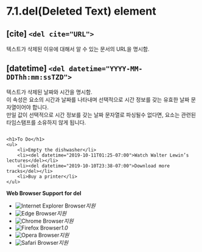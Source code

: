 # 7.1.del\(Deleted Text\) element

## \[cite\] `<del cite="URL">`

텍스트가 삭제된 이유에 대해서 알 수 있는 문서의 URL을 명시함.

## \[datetime\] `<del datetime="YYYY-MM-DDThh:mm:ssTZD">`

텍스트가 삭제된 날짜와 시간을 명시함.  
이 속성은 요소의 시간과 날짜를 나타내며 선택적으로 시간 정보를 갖는 유효한 날짜 문자열이어야 합니다.  
만일 값이 선택적으로 시간 정보를 갖는 날짜 문자열로 파싱될수 없다면, 요소는 관련된 타임스탬프를 소유하지 않게 됩니다.

```text

<h1>To Do</h1>
<ul>
	<li>Empty the dishwasher</li>
	<li><del datetime="2019-10-11T01:25-07:00">Watch Walter Lewin’s lectures</del></li>
	<li><del datetime="2019-10-10T23:38-07:00">Download more tracks</del></li>
	<li>Buy a printer</li>
</ul>
```

**Web Browser Support for del**

* ![Internet Explorer Browser](images/icon/ico_ie-true.png)_지원_
* ![Edge Browser](images/icon/ico_edge-true.png)_지원_
* ![Chrome Browser](images/icon/ico_chrome-true.png)_지원_
* ![Firefox Browser](images/icon/ico_firefox-true.png)_1.0_
* ![Opera Browser](images/icon/ico_opera-true.png)_지원_
* ![Safari Browser](images/icon/ico_safari-true.png)_지원_


